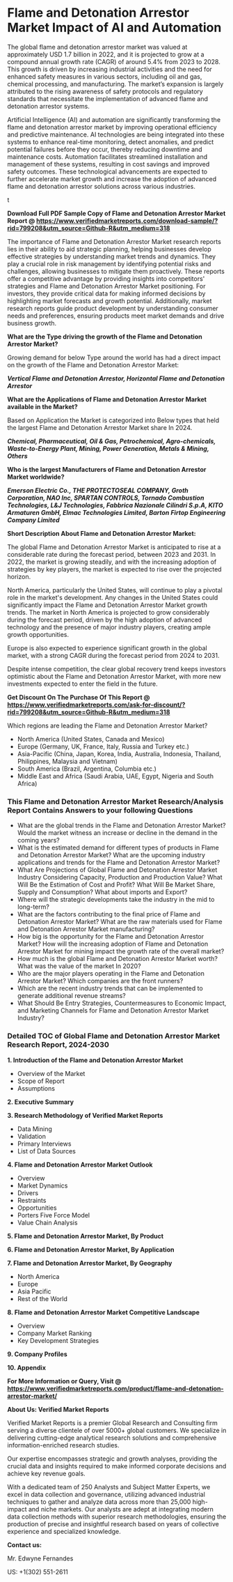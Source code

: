 <meta name="title" content="Global  Flame and Detonation Arrestor Market Impact of AI and Automation"><meta name="description" content="  The global flame and detonation arrestor market was valued at approximately USD 1.7 billion in 2022, and it is projected to grow at a compound annual growth rate (CA"><meta name="title" content=" Flame and Detonation Arrestor Market Size, Share, Scope, Trends, Growth, Opportunities, Analysis, Forecast"> <h1>Flame and Detonation Arrestor Market Impact of AI and Automation</h1> <p>The global flame and detonation arrestor market was valued at approximately USD 1.7 billion in 2022, and it is projected to grow at a compound annual growth rate (CAGR) of around 5.4% from 2023 to 2028. This growth is driven by increasing industrial activities and the need for enhanced safety measures in various sectors, including oil and gas, chemical processing, and manufacturing. The market’s expansion is largely attributed to the rising awareness of safety protocols and regulatory standards that necessitate the implementation of advanced flame and detonation arrestor systems.</p> <p>Artificial Intelligence (AI) and automation are significantly transforming the flame and detonation arrestor market by improving operational efficiency and predictive maintenance. AI technologies are being integrated into these systems to enhance real-time monitoring, detect anomalies, and predict potential failures before they occur, thereby reducing downtime and maintenance costs. Automation facilitates streamlined installation and management of these systems, resulting in cost savings and improved safety outcomes. These technological advancements are expected to further accelerate market growth and increase the adoption of advanced flame and detonation arrestor solutions across various industries.</p> t</p><p id="" class=""><strong>Download Full PDF Sample Copy of Flame and Detonation Arrestor Market Report @ <a href="https://www.verifiedmarketreports.com/download-sample/?rid=799208&utm_source=Github-R&utm_medium=318" target="_blank">https://www.verifiedmarketreports.com/download-sample/?rid=799208&utm_source=Github-R&utm_medium=318</a></strong></p><p>The importance of&nbsp;Flame and Detonation Arrestor Market research reports lies in their ability to aid strategic planning, helping businesses develop effective strategies by understanding market trends and dynamics. They play a crucial role in risk management by identifying potential risks and challenges, allowing businesses to mitigate them proactively. These reports offer a competitive advantage by providing insights into competitors' strategies and Flame and Detonation Arrestor Market positioning. For investors, they provide critical data for making informed decisions by highlighting market forecasts and growth potential. Additionally, market research reports guide product development by understanding consumer needs and preferences, ensuring products meet market demands and drive business growth.</p><p><strong>What are the&nbsp;Type driving the growth of the Flame and Detonation Arrestor Market?</strong></p><p id="" class="">Growing demand for below Type around the world has had a direct impact on the growth of the Flame and Detonation Arrestor Market:</p><em><strong>Vertical Flame and Detonation Arrestor, Horizontal Flame and Detonation Arrestor</strong></em></p><strong>What are the&nbsp;Applications&nbsp;of Flame and Detonation Arrestor Market available in the Market?</strong></p><p id="" class="">Based on Application the Market is categorized into Below types that held the largest Flame and Detonation Arrestor Market share In 2024.</p><em><strong>Chemical, Pharmaceutical, Oil & Gas, Petrochemical, Agro-chemicals, Waste-to-Energy Plant, Mining, Power Generation, Metals & Mining, Others</strong></em></p><strong>Who is the largest Manufacturers of Flame and Detonation Arrestor Market worldwide?</strong></p><p><em><strong>Emerson Electric Co., THE PROTECTOSEAL COMPANY, Groth Corporation, NAO Inc, SPARTAN CONTROLS, Tornado Combustion Technologies, L&J Technologies, Fabbrica Nazionale Cilindri S.p.A, KITO Armaturen GmbH, Elmac Technologies Limited, Barton Firtop Engineering Company Limited</strong></em></p><p id="" class=""><strong>Short Description About Flame and Detonation Arrestor Market:</strong></p><p>The global Flame and Detonation Arrestor Market is anticipated to rise at a considerable rate during the forecast period, between 2023 and 2031. In 2022, the market is growing steadily, and with the increasing adoption of strategies by key players, the market is expected to rise over the projected horizon.</p><p>North America, particularly the United States, will continue to play a pivotal role in the market's development. Any changes in the United States could significantly impact the Flame and Detonation Arrestor Market growth trends. The market in North America is projected to grow considerably during the forecast period, driven by the high adoption of advanced technology and the presence of major industry players, creating ample growth opportunities.</p><p>Europe is also expected to experience significant growth in the global market, with a strong CAGR during the forecast period from 2024 to 2031.</p><p>Despite intense competition, the clear global recovery trend keeps investors optimistic about the Flame and Detonation Arrestor Market, with more new investments expected to enter the field in the future.</p><p id="" class=""><strong>Get Discount On The Purchase Of This Report @ <a href="https://www.verifiedmarketreports.com/ask-for-discount/?rid=799208&utm_source=Github-R&utm_medium=318" target="_blank">https://www.verifiedmarketreports.com/ask-for-discount/?rid=799208&utm_source=Github-R&utm_medium=318</a></strong></p>Which regions are leading the Flame and Detonation Arrestor Market?</p><ul><li>North America (United States, Canada and Mexico)</li><li>Europe (Germany, UK, France, Italy, Russia and Turkey etc.)</li><li>Asia-Pacific (China, Japan, Korea, India, Australia, Indonesia, Thailand, Philippines, Malaysia and Vietnam)</li><li>South America (Brazil, Argentina, Columbia etc.)</li><li>Middle East and Africa (Saudi Arabia, UAE, Egypt, Nigeria and South Africa)</li></ul><h3 id="" class="">This Flame and Detonation Arrestor Market Research/Analysis Report Contains Answers to your following Questions</h3><ul><li>What are the global trends in the Flame and Detonation Arrestor Market? Would the market witness an increase or decline in the demand in the coming years?</li><li>What is the estimated demand for different types of products in Flame and Detonation Arrestor Market? What are the upcoming industry applications and trends for the Flame and Detonation Arrestor Market?</li><li>What Are Projections of Global Flame and Detonation Arrestor Market Industry Considering Capacity, Production and Production Value? What Will Be the Estimation of Cost and Profit? What Will Be Market Share, Supply and Consumption? What about imports and Export?</li><li>Where will the strategic developments take the industry in the mid to long-term?</li><li>What are the factors contributing to the final price of Flame and Detonation Arrestor Market? What are the raw materials used for Flame and Detonation Arrestor Market manufacturing?</li><li>How big is the opportunity for the Flame and Detonation Arrestor Market? How will the increasing adoption of Flame and Detonation Arrestor Market for mining impact the growth rate of the overall market?</li><li>How much is the global Flame and Detonation Arrestor Market worth? What was the value of the market In 2020?</li><li>Who are the major players operating in the Flame and Detonation Arrestor Market? Which companies are the front runners?</li><li>Which are the recent industry trends that can be implemented to generate additional revenue streams?</li><li>What Should Be Entry Strategies, Countermeasures to Economic Impact, and Marketing Channels for Flame and Detonation Arrestor Market Industry?</li></ul><h3 id="" class="">Detailed TOC of Global Flame and Detonation Arrestor Market Research Report, 2024-2030</h3><p id="" class=""><strong>1. Introduction of the Flame and Detonation Arrestor Market</strong></p><ul><li>Overview of the Market</li><li>Scope of Report</li><li>Assumptions</li></ul><p id="" class=""><strong>2. Executive Summary</strong></p><p id="" class=""><strong>3. Research Methodology of Verified Market Reports</strong></p><ul><li>Data Mining</li><li>Validation</li><li>Primary Interviews</li><li>List of Data Sources</li></ul><p id="" class=""><strong>4. Flame and Detonation Arrestor Market Outlook</strong></p><ul><li>Overview</li><li>Market Dynamics</li><li>Drivers</li><li>Restraints</li><li>Opportunities</li><li>Porters Five Force Model</li><li>Value Chain Analysis</li></ul><p id="" class=""><strong>5. Flame and Detonation Arrestor Market, By Product</strong></p><p id="" class=""><strong>6. Flame and Detonation Arrestor Market, By Application</strong></p><p id="" class=""><strong>7. Flame and Detonation Arrestor Market, By Geography</strong></p><ul><li>North America</li><li>Europe</li><li>Asia Pacific</li><li>Rest of the World</li></ul><p id="" class=""><strong>8. Flame and Detonation Arrestor Market Competitive Landscape</strong></p><ul><li>Overview</li><li>Company Market Ranking</li><li>Key Development Strategies</li></ul><p id="" class=""><strong>9. Company Profiles</strong></p><p id="" class=""><strong>10. Appendix</strong></p><p id="" class=""><strong>For More Information or Query, Visit @ <a href="https://www.verifiedmarketreports.com/product/flame-and-detonation-arrestor-market/" target="_blank">https://www.verifiedmarketreports.com/product/flame-and-detonation-arrestor-market/</a></strong></p><p id="" class=""><strong>About Us: Verified Market Reports</strong></p><p id="" class="">Verified Market Reports is a premier Global Research and Consulting firm serving a diverse clientele of over 5000+ global customers. We specialize in delivering cutting-edge analytical research solutions and comprehensive information-enriched research studies.</p><p id="" class="">Our expertise encompasses strategic and growth analyses, providing the crucial data and insights required to make informed corporate decisions and achieve key revenue goals.</p><p id="" class="">With a dedicated team of 250 Analysts and Subject Matter Experts, we excel in data collection and governance, utilizing advanced industrial techniques to gather and analyze data across more than 25,000 high-impact and niche markets. Our analysts are adept at integrating modern data collection methods with superior research methodologies, ensuring the production of precise and insightful research based on years of collective experience and specialized knowledge.</p><p id="" class=""><strong>Contact us:</strong></p><p id="" class="">Mr. Edwyne Fernandes</p><p id="" class="">US: +1(302) 551-2611</p>